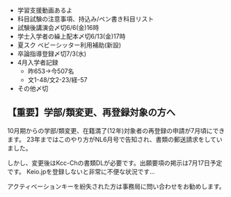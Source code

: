 ﻿---
layout: post
categories: [慶應通信, News]
tags: [慶應通信, NL]
author: tmo
---
* 学習支援動画あるよ
* 科目試験の注意事項、持込み/ペン書き科目リスト
* 試験後講演会〆切6/6(金)16時
* 学士入学者の繰上配本〆切6/13(金)17時
* 夏スク ベビーシッター利用補助(新設)
* 卒論指導登録〆切7/3(水)
* 4月入学者記録
    * 昨653→今507名
    * 文1-48/文2-23/経-57
* その他〆切

## 【重要】学部/類変更、再登録対象の方へ
10月期からの学部/類変更、在籍満了(12年)対象者の再登録の申請が7月頃にできます。
23年まではこのやり方がNL6月号で告知され、書類の郵送請求をしていました。

しかし、変更後はKcc-Chの書類DLが必要です。出願要項の掲示は7月17日予定です。
Keio.jpを登録しないと非常に不便な状況です…

アクティベーションキーを紛失された方は事務局に問い合わせをお勧めします。
